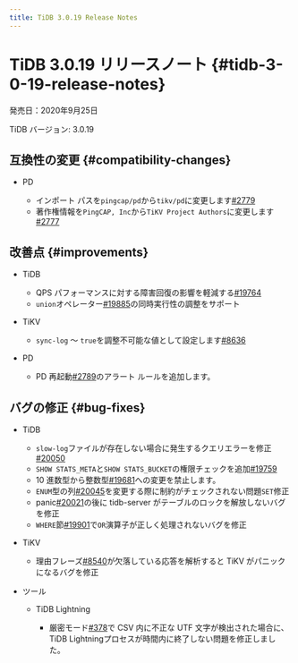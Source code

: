 ```yaml
---
title: TiDB 3.0.19 Release Notes
---
```


# TiDB 3.0.19 リリースノート {#tidb-3-0-19-release-notes}

発売日：2020年9月25日

TiDB バージョン: 3.0.19

## 互換性の変更 {#compatibility-changes}

-   PD

    -   インポート パスを`pingcap/pd`から`tikv/pd`に変更します[#2779](https://github.com/pingcap/pd/pull/2779)
    -   著作権情報を`PingCAP, Inc`から`TiKV Project Authors`に変更します[#2777](https://github.com/pingcap/pd/pull/2777)

## 改善点 {#improvements}

-   TiDB

    -   QPS パフォーマンスに対する障害回復の影響を軽減する[#19764](https://github.com/pingcap/tidb/pull/19764)
    -   `union`オペレーター[#19885](https://github.com/pingcap/tidb/pull/19885)の同時実行性の調整をサポート

-   TiKV

    -   `sync-log` ～ `true`を調整不可能な値として設定します[#8636](https://github.com/tikv/tikv/pull/8636)

-   PD

    -   PD 再起動[#2789](https://github.com/pingcap/pd/pull/2789)のアラート ルールを追加します。

## バグの修正 {#bug-fixes}

-   TiDB

    -   `slow-log`ファイルが存在しない場合に発生するクエリエラーを修正[#20050](https://github.com/pingcap/tidb/pull/20050)
    -   `SHOW STATS_META`と`SHOW STATS_BUCKET`の権限チェックを追加[#19759](https://github.com/pingcap/tidb/pull/19759)
    -   10 進数型から整数型[#19681](https://github.com/pingcap/tidb/pull/19681)への変更を禁止します。
    -   `ENUM`型の列[#20045](https://github.com/pingcap/tidb/pull/20045)を変更する際に制約がチェックされない問題`SET`修正
    -   panic[#20021](https://github.com/pingcap/tidb/pull/20021)の後に tidb-server がテーブルのロックを解放しないバグを修正
    -   `WHERE`節[#19901](https://github.com/pingcap/tidb/pull/19901)で`OR`演算子が正しく処理されないバグを修正

-   TiKV

    -   理由フレーズ[#8540](https://github.com/tikv/tikv/pull/8540)が欠落している応答を解析すると TiKV がパニックになるバグを修正

-   ツール

    -   TiDB Lightning

        -   厳密モード[#378](https://github.com/pingcap/tidb-lightning/pull/378)で CSV 内に不正な UTF 文字が検出された場合に、 TiDB Lightningプロセスが時間内に終了しない問題を修正しました。
